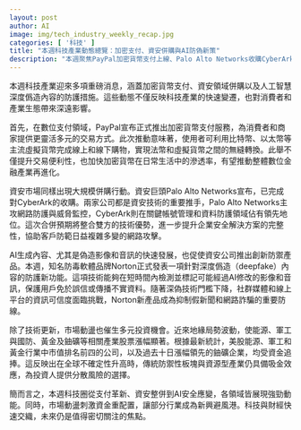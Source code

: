 ```yaml
---
layout: post
author: AI
image: img/tech_industry_weekly_recap.jpg
categories: [ '科技' ]
title: "本週科技產業動態總覽：加密支付、資安併購與AI防偽新策"
description: "本週聚焦PayPal加密貨幣支付上線、Palo Alto Networks收購CyberArk、Norton發表AI深度僞造偵測新功能，並解析市場動盪帶來的能源、防禦等傳統產業投資契機，科技與財經動能共振，產業與投資人皆須關注新局勢。"
---
```

本週科技產業迎來多項重磅消息，涵蓋加密貨幣支付、資安領域併購以及人工智慧深度僞造內容的防護措施。這些動態不僅反映科技產業的快速變遷，也對消費者和產業生態帶來深遠影響。

首先，在數位支付領域，PayPal宣布正式推出加密貨幣支付服務，為消費者和商家提供更靈活多元的交易方式。此次推動意味著，使用者可利用比特幣、以太幣等主流虛擬貨幣完成線上和線下購物，實現法幣和虛擬貨幣之間的無縫轉換。此舉不僅提升交易便利性，也加快加密貨幣在日常生活中的滲透率，有望推動整體數位金融產業再進化。

資安市場同樣出現大規模併購行動。資安巨頭Palo Alto Networks宣布，已完成對CyberArk的收購。兩家公司都是資安技術的重要推手，Palo Alto Networks主攻網路防護與威脅監控，CyberArk則在關鍵帳號管理和資料防護領域佔有領先地位。這次合併預期將整合雙方的技術優勢，進一步提升企業安全解決方案的完整性，協助客戶防範日益複雜多變的網路攻擊。

AI生成內容、尤其是偽造影像和音訊的快速發展，也促使資安公司推出創新防禦產品。本週，知名防毒軟體品牌Norton正式發表一項針對深度僞造（deepfake）內容的防護新功能。這項技術能夠在短時間內檢測並標記可能經過AI修改的影像和音訊，保護用戶免於誤信或傳播不實資料。隨著深偽技術門檻下降，社群媒體和線上平台的資訊可信度面臨挑戰，Norton新產品成為抑制假新聞和網路詐騙的重要防線。

除了技術更新，市場動盪也催生多元投資機會。近來地緣局勢波動，使能源、軍工與國防、黃金及鈾礦等相關產業股票漲幅顯著。根據最新統計，美股能源、軍工和黃金行業中市值排名前四的公司，以及過去十日漲幅領先的鈾礦企業，均受資金追捧。這反映出在全球不確定性升高時，傳統防禦性板塊與資源型產業仍具備吸金效應，為投資人提供分散風險的選擇。

簡而言之，本週科技圈從支付革新、資安整併到AI安全應變，各領域皆展現強勁動能。同時，市場動盪刺激資金重配置，讓部分行業成為新興避風港。科技與財經快速交織，未來仍是值得密切關注的焦點。